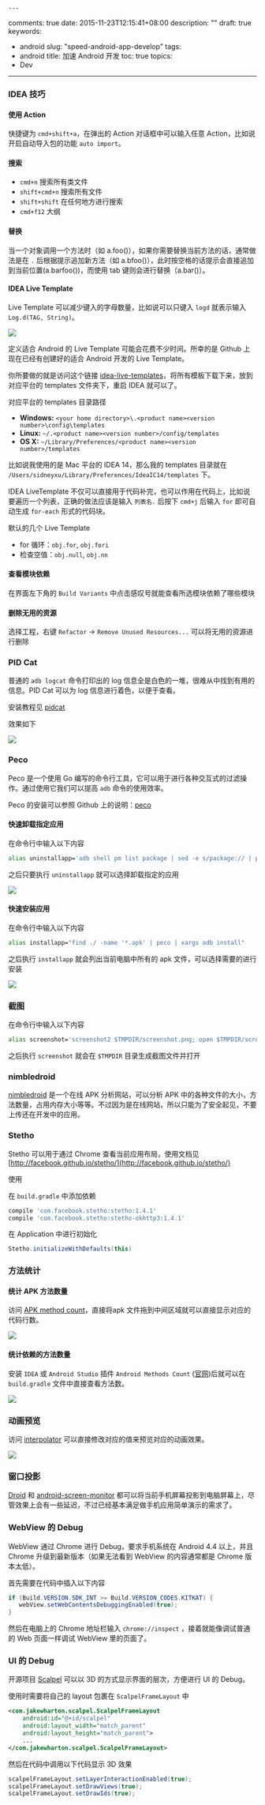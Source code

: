 	---
comments: true
date: 2015-11-23T12:15:41+08:00
description: ""
draft: true
keywords:
- android
slug: "speed-android-app-develop"
tags:
- android
title: 加速 Android 开发
toc: true
topics:
- Dev
---

### IDEA 技巧

#### 使用 Action

快捷键为 `cmd+shift+a`，在弹出的 Action 对话框中可以输入任意 Action，比如说开启自动导入包的功能 `auto import`。

#### 搜索

- `cmd+n` 搜索所有类文件
- `shift+cmd+n` 搜索所有文件
- `shift+shift` 在任何地方进行搜索
- `cmd+f12` 大纲

#### 替换

当一个对象调用一个方法时（如 a.foo()），如果你需要替换当前方法的话，通常做法是在 `.` 后根据提示追加新方法（如 a.bfoo()），此时按空格的话提示会直接追加到当前位置(a.barfoo())，而使用 tab 键则会进行替换（a.bar()）。

#### IDEA Live Template

Live Template 可以减少键入的字母数量，比如说可以只键入 `logd` 就表示输入 `Log.d(TAG, String)`。

![][01]

定义适合 Android 的 Live Template 可能会花费不少时间。所幸的是 Github 上现在已经有创建好的适合 Android 开发的 Live Template。

你所要做的就是访问这个链接 [idea-live-templates](https://github.com/keyboardsurfer/idea-live-templates)，将所有模板下载下来，放到对应平台的 templates 文件夹下，重启 IDEA 就可以了。

对应平台的 templates 目录路径

- **Windows:** `<your home directory>\.<product name><version number>\config\templates`
- **Linux:** `~/.<product name><version number>/config/templates`
- **OS X:** `~/Library/Preferences/<product name><version number>/templates`

比如说我使用的是 Mac 平台的 IDEA 14，那么我的 templates 目录就在 `/Users/sidneyxu/Library/Preferences/IdeaIC14/templates` 下。

IDEA LiveTemplate 不仅可以直接用于代码补完，也可以作用在代码上，比如说要遍历一个列表，正确的做法应该是输入 `列表名.` 后按下 `cmd+j` 后输入 `for` 即可自动生成 `for-each` 形式的代码块。

默认的几个 Live Template

- for 循环：`obj.for`, `obj.fori`
- 检查空值：`obj.null`, `obj.nn`

#### 查看模块依赖

在界面左下角的 `Build Variants` 中点击感叹号就能查看所选模块依赖了哪些模块

#### 删除无用的资源

选择工程，右键 `Refactor` -> `Remove Unused Resources...` 可以将无用的资源进行删除

### PID Cat

普通的 `adb logcat` 命令打印出的 log 信息全是白色的一堆，很难从中找到有用的信息。PID Cat 可以为 log 信息进行着色，以便于查看。

安装教程见 [pidcat](https://github.com/JakeWharton/pidcat)

效果如下

![][02]

### Peco

Peco 是一个使用 Go 编写的命令行工具，它可以用于进行各种交互式的过滤操作。通过使用它我们可以提高 `adb` 命令的使用效率。

Peco 的安装可以参照 Github 上的说明：[peco](https://github.com/peco/peco)

#### 快速卸载指定应用

在命令行中输入以下内容

``` bash
alias uninstallapp='adb shell pm list package | sed -e s/package:// | peco | xargs adb uninstall'
```

之后只要执行 `uninstallapp` 就可以选择卸载指定的应用

![][03]

#### 快速安装应用

在命令行中输入以下内容

``` bash
alias installapp="find ./ -name '*.apk' | peco | xargs adb install"
```

之后执行 `installapp` 就会列出当前电脑中所有的 apk 文件，可以选择需要的进行安装

![][04]

### 截图

在命令行中输入以下内容

``` bash
alias screenshot='screenshot2 $TMPDIR/screenshot.png; open $TMPDIR/screenshot.png'
```

之后执行 `screenshot` 就会在 `$TMPDIR` 目录生成截图文件并打开

### nimbledroid

[nimbledroid](https://nimbledroid.com/) 是一个在线 APK 分析网站，可以分析 APK 中的各种文件的大小，方法数量，占用内存大小等等。不过因为是在线网站，所以只能为了安全起见，不要上传还在开发中的应用。

### Stetho

Stetho 可以用于通过 Chrome 查看当前应用布局，使用文档见 [http://facebook.github.io/stetho/](http://facebook.github.io/stetho/)

使用

在 `build.gradle` 中添加依赖

```groovy
compile 'com.facebook.stetho:stetho:1.4.1'
compile 'com.facebook.stetho:stetho-okhttp3:1.4.1'
```

在 Application 中进行初始化

```java
Stetho.initializeWithDefaults(this)
```

### 方法统计

#### 统计 APK 方法数量

访问 [APK method count](http://inloop.github.io/apk-method-count/)，直接将apk 文件拖到中间区域就可以直接显示对应的代码行数。

![][05]

#### 统计依赖的方法数量

安装 `IDEA` 或 `Android Studio` 插件 `Android Methods Count` ([官网](http://www.methodscount.com/))后就可以在 `build.gradle` 文件中直接查看方法数。

![][07]

### 动画预览

访问 [interpolator](http://inloop.github.io/interpolator/) 可以直接修改对应的值来预览对应的动画效果。

![][06]

### 窗口投影

[Droid](http://droid-at-screen.org/download.html) 和 [android-screen-monitor](https://github.com/adakoda/android-screen-monitor) 都可以将当前手机屏幕投影到电脑屏幕上，尽管效果上会有一些延迟，不过已经基本满足做手机应用简单演示的需求了。



### WebView 的 Debug

WebView 通过 Chrome 进行 Debug，要求手机系统在 Android 4.4 以上，并且 Chrome 升级到最新版本（如果无法看到 WebView 的内容通常都是 Chrome 版本太低）。

首先需要在代码中插入以下内容

``` java
if (Build.VERSION.SDK_INT >= Build.VERSION_CODES.KITKAT) {
   webView.setWebContentsDebuggingEnabled(true);
}
```

然后在电脑上的 Chrome 地址栏输入 `chrome://inspect` ，接着就能像调试普通的 Web 页面一样调试 WebView 里的页面了。

### UI 的 Debug

开源项目 [Scalpel](https://github.com/JakeWharton/scalpel) 可以以 3D 的方式显示界面的层次，方便进行 UI 的 Debug。

使用时需要将自己的 layout 包裹在 `ScalpelFrameLayout` 中

```xml
<com.jakewharton.scalpel.ScalpelFrameLayout
    android:id="@+id/scalpel"
    android:layout_width="match_parent"
    android:layout_height="match_parent">
    ...
</com.jakewharton.scalpel.ScalpelFrameLayout>
```

然后在代码中调用以下代码显示 3D 效果

```java
scalpelFrameLayout.setLayerInteractionEnabled(true);
scalpelFrameLayout.setDrawViews(true);
scalpelFrameLayout.setDrawIds(true);
```


[01]: http://7xlqqp.com1.z0.glb.clouddn.com/livetemplate.png
[02]: http://7xlqqp.com1.z0.glb.clouddn.com/pidcat.png
[03]: http://7xlqqp.com1.z0.glb.clouddn.com/uninstallapp.png
[04]: http://7xlqqp.com1.z0.glb.clouddn.com/installapp.png
[05]: http://7xlqqp.com1.z0.glb.clouddn.com/methodcount.png
[06]: http://7xlqqp.com1.z0.glb.clouddn.com/interpolator.png
[07]: http://www.methodscount.com/images/methods-count-plugin-1.png
